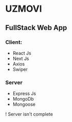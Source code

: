 # UZMOVI
## FullStack Web App

### Client:
- React Js
- Next Js
- Axios
- Swiper

### Server
- Express Js
- MongoDb
- Mongoose

! Server isn't complete
